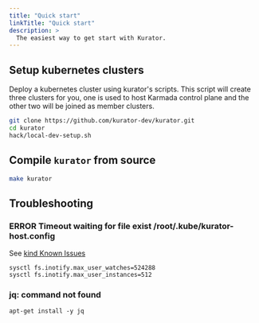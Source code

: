 ```yaml
---
title: "Quick start"
linkTitle: "Quick start"
description: >
  The easiest way to get start with Kurator.
---
```


## Setup kubernetes clusters

Deploy a kubernetes cluster using kurator's scripts. This script will create three clusters for you, one is used to host Karmada control plane and the other two will be joined as member clusters.

```bash
git clone https://github.com/kurator-dev/kurator.git
cd kurator
hack/local-dev-setup.sh
```

## Compile `kurator` from source

```bash
make kurator
```

## Troubleshooting

### ERROR Timeout waiting for file exist /root/.kube/kurator-host.config

See [kind Known Issues][kind-known-issues]

```console
sysctl fs.inotify.max_user_watches=524288
sysctl fs.inotify.max_user_instances=512
```

### jq: command not found

```console
apt-get install -y jq
```

[kind-known-issues]: https://kind.sigs.k8s.io/docs/user/known-issues/

